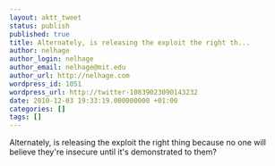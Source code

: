 ```yaml
---
layout: aktt_tweet
status: publish
published: true
title: Alternately, is releasing the exploit the right th...
author: nelhage
author_login: nelhage
author_email: nelhage@mit.edu
author_url: http://nelhage.com
wordpress_id: 1051
wordpress_url: http://twitter-10839023090143232
date: 2010-12-03 19:33:19.000000000 +01:00
categories: []
tags: []
---
```

Alternately, is releasing the exploit the right thing because no one will believe they're insecure until it's demonstrated to them?
